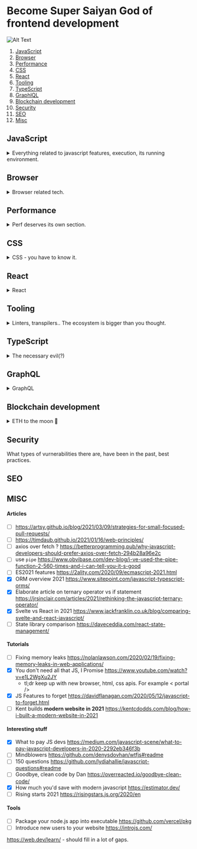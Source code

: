 # Become Super Saiyan God of frontend development

![Alt Text](https://i.pinimg.com/originals/de/c5/fd/dec5fd7786b84a7455f95970bc5416a3.gif)

1. [JavaScript](#javascript)
1. [Browser](#browser)
1. [Performance](#perf)
1. [CSS](#css)
1. [React](#react)
1. [Tooling](#tooling)
1. [TypeScript](#ts)
1. [GraphlQL](#graphql)
2. [Blockchain development](#dapps)
3. [Security](#security)
4. [SEO](#seo)
5. [Misc](#misc)


## JavaScript <a name="javascript"></a>



<details>
  <summary>Everything related to javascript features, execution, its running environment.</summary>
  
#### Engines

- [ ] More generic JS engine (V8) overview 
  - [x] Just In Time (JIT) explained as a concept https://www.freecodecamp.org/news/just-in-time-compilation-explained/
  - [x] JIT crash course https://hacks.mozilla.org/2017/02/a-crash-course-in-just-in-time-jit-compilers/
    <details>
      <summary>summary</summary>
  
      - baseline compiler to have a baseline compiled versions for warm code
      - optimized compiler to have very optimized versions for hot code
    </details>
  - [x] Overview of JS engines https://blog.bitsrc.io/javascript-engines-an-overview-2162bffa1187
- [ ] V8 concepts and articles **this blog https://v8.dev/blog**
  - [x] First 10 years of V8 development https://v8.dev/blog/10-years
  - [x] React performance cliff (V8 internals explained: SMI and HeapNumbers, Shape chaining optimization) https://v8.dev/blog/react-cliff
  - [ ] Shapes and inline caches (basically about the same thing as :point_up:) https://mathiasbynens.be/notes/shapes-ics
  - [ ] Prototype optimization in V8 (similar to :point_up:) https://mathiasbynens.be/notes/prototypes
  - [ ] V8 background compilation https://v8.dev/blog/background-compilation
  - [ ] Code coverage https://v8.dev/blog/javascript-code-coverage
  - [ ] The cost of JS in 2019 https://v8.dev/blog/cost-of-javascript-2019
  - [x] V8 releaso of V8.9 (2021-02) https://v8.dev/blog/v8-release-89
    <details>
      <summary>summary</summary>
  
      - top level await under a feature flag
      - optimization for functions with argument mismatch
    </details>
  - [ ] Faster `super` calls https://v8.dev/blog/fast-super
  - [ ] Async stack traces https://mathiasbynens.be/notes/async-stack-traces
- [ ] WASM
  - [ ] https://hacks.mozilla.org/2017/02/a-cartoon-intro-to-webassembly/
- [x] AST explorer https://astexplorer.net/
- [ ] deno
  - [ ] https://www.youtube.com/watch?v=puXyo1jGQys

#### Language concepts

- [ ] Promises
  - [x] MDN https://developer.mozilla.org/en-US/docs/Web/JavaScript/Reference/Global_Objects/Promise
    <details>
      <summary>summary</summary>
  
      - Promise can be one of `fulfilled|rejected|pending`.
      - Every Promise is thennable.
      - Promise can only be settled once. Subsequent `reject()` and `resolve` calls are ignored.
      - Resolved promise must have a value (can be `undefined`).
      - then accepts two arguments: `then(onFulfilled, onRejected)` functions.
      - then returns a promise. If it's a value - it is wrapped in Promise.resolve()
      - `Promise` is a global object
      - `Promise.all` and `Promise.race`
    </details>
  - [x] Popular medium article https://medium.com/javascript-scene/master-the-javascript-interview-what-is-a-promise-27fc71e77261
- [ ] async/await
  - [x] async https://developer.mozilla.org/en-US/docs/Web/JavaScript/Reference/Statements/async_function
    <details>
      <summary>summary</summary>
  
      ![image](https://user-images.githubusercontent.com/17677991/112530837-94318a80-8daf-11eb-82a5-2403e4e1f10a.png)
    </details>

  - [x] await https://developer.mozilla.org/en-US/docs/Web/JavaScript/Reference/Operators/await
    <details>
      <summary>summary</summary>
  
      ![image](https://user-images.githubusercontent.com/17677991/112530755-7e23ca00-8daf-11eb-8faf-86ffc67fd0e6.png)
    </details>

  - [ ] both https://developer.mozilla.org/en-US/docs/Learn/JavaScript/Asynchronous/Async_await
  - [ ] medium https://medium.com/javascript-in-plain-english/async-await-javascript-5038668ec6eb
- [ ] Behavior of `this` 
  - [ ] https://github.com/getify/You-Dont-Know-JS/blob/1st-ed/this%20%26%20object%20prototypes/ch1.md
  - [ ] https://github.com/getify/You-Dont-Know-JS/blob/1st-ed/this%20%26%20object%20prototypes/ch2.md
  - [ ] https://developer.mozilla.org/en-US/docs/Web/JavaScript/Reference/Operators/this
- [ ] Type system
  - [ ] undefined vs null revisted https://2ality.com/2021/01/undefined-null-revisited.html
- [ ] scopes
  - [ ] Scopes and hoisting https://livecodestream.dev/post/understanding-variables-scope-and-hoisting-in-javascript/
  - [ ] Temporal dead zone https://www.freecodecamp.org/news/what-is-the-temporal-dead-zone/
  - [ ] Closures https://medium.com/javascript-scene/master-the-javascript-interview-what-is-a-closure-b2f0d2152b36
  - [ ] try/catch scope
- [ ] Streams https://web.dev/streams/
- [ ] Objects
- [ ] Generators
- [ ] Prototypes https://github.com/getify/You-Dont-Know-JS/blob/1st-ed/this%20%26%20object%20prototypes/ch5.md
- [ ] Class vs. prototypal inheritance https://medium.com/javascript-scene/master-the-javascript-interview-what-s-the-difference-between-class-prototypal-inheritance-e4cd0a7562e9
- [ ] Regular expressions
- [ ] Math and Number system
  - [ ] https://javascript.info/number
  - [ ] https://developer.mozilla.org/en-US/docs/Web/JavaScript/Reference/Global_Objects/Math


#### Patterns - existing constructs

- [ ] Pure functions https://medium.com/javascript-scene/master-the-javascript-interview-what-is-a-pure-function-d1c076bec976
- [ ] Higher order functions 
  - [ ] https://eloquentjavascript.net/05_higher_order.html
  - [ ] https://blog.bitsrc.io/understanding-higher-order-functions-in-javascript-75461803bad
- [ ] Feature detection
  - [ ] https://developer.mozilla.org/en-US/docs/Learn/Tools_and_testing/Cross_browser_testing/Feature_detection
  - [ ] Writing polyfills https://addyosmani.com/blog/writing-polyfills/
- [ ] Method chaining https://medium.com/backticks-tildes/understanding-method-chaining-in-javascript-647a9004bd4f

#### Modules

- [x] MDN overview https://developer.mozilla.org/en-US/docs/Web/JavaScript/Guide/Modules
  <details>
      <summary>summary</summary>
  
    - top level await available
    - strict mode by default
    - `<script type="module"` is deferred by default
  </details>
- [x] JS modules and V8 deep dive https://v8.dev/features/modules
- [x] simple api overview https://www.carlrippon.com/javascript-modules-in-2020/
- [ ] cartoon deep dive https://hacks.mozilla.org/2018/03/es-modules-a-cartoon-deep-dive/
- [ ] in depth https://hacks.mozilla.org/2015/08/es6-in-depth-modules/
- [x] Dynamic imports https://v8.dev/features/dynamic-import
    - returns a promise `import()` is not a function - bracket are part of the syntax

#### Event loop

- [ ] Event loop
  - [ ] That yt video https://www.youtube.com/watch?v=8aGhZQkoFbQ
  - [ ] https://nodesource.com/blog/event-loop-utilization-nodejs
- [ ] Message queue
  - [ ] https://developer.mozilla.org/en-US/docs/Web/JavaScript/EventLoop
- [ ] Microtask queue
  - [ ] https://developer.mozilla.org/en-US/docs/Web/API/HTML_DOM_API/Microtask_guide/In_depth

#### New ECMAScript features

- [ ] 2020 https://2ality.com/2019/12/ecmascript-2020.html
  
</details>

## Browser <a name="browser"></a>


<details>
  <summary>Browser related tech.</summary>
  
  
#### Browser APIs

- [ ] Notifications
  - [ ] https://developer.mozilla.org/en-US/docs/Web/API/Notifications_API/Using_the_Notifications_API
  - [ ] https://developers.google.com/web/fundamentals/push-notifications
- [ ] Service workers
  - [ ] https://developers.google.com/web/fundamentals/primers/service-workers
- [ ] Web workers
  - [ ] https://developer.mozilla.org/en-US/docs/Web/API/Web_Workers_API
  - [ ] https://developer.mozilla.org/en-US/docs/Web/API/Web_Workers_API/Using_web_workers
  - [ ] https://web.dev/off-main-thread/
- [ ] IndexedDB
  - [ ] https://developer.mozilla.org/en-US/docs/Web/API/IndexedDB_API/Using_IndexedDB
- [ ] CacheStorage
  - [ ] https://developer.mozilla.org/en-US/docs/Web/API/CacheStorage
- [ ] LocalStorage
- [ ] SessionStorage

#### HTTP Requests

- [ ] GET, PUT, POST, PATCH, OPTIONS, HEAD, DELETE
- [ ] HTTP request caching
- [ ] HTTP Request resolution
- [ ] low level request execution cycle
- [ ] Content-types
- [ ] MIME types

#### CDNs

What they are, what purpose do they serve, what are the capabilities.

#### Caching

Types/levels of caching, how does it work, clearing the cache..

- [ ] HTTP caching https://developer.mozilla.org/en-US/docs/Web/HTTP/Caching

#### DOM

 - [ ] Event propagation and bubbling

#### Website rendering phases

- [ ] layout, painting...

#### Local/Session storage, cookies

Lifespan, use cases, concerns, API.
    
#### Browser extensions

How to write them and how do they actually work.

#### Accessibility

- [ ] aria attributes
    - [ ] https://developers.google.com/web/fundamentals/accessibility
    - [ ] https://developer.mozilla.org/en-US/docs/Web/Accessibility/ARIA
- [ ] semantic markup
- [ ] a11y testing
- [ ] a11y in React:
    - [ ] https://reactjs.org/docs/accessibility.html
    
</details>

## Performance <a name="perf"></a>

<details>
  <summary>Perf deserves its own section.</summary>
  
#### Performance

- [ ] critical rendering path
  - [ ] https://web.dev/long-tasks-devtools/ 
- [ ] service workers
- [ ] resource loading
  - [ ] script attributes https://developer.mozilla.org/en-US/docs/Web/HTML/Element/script#attributes
  - [ ] prefetch https://web.dev/link-prefetch/
  - [ ] preload https://web.dev/preload-critical-assets/
- [ ] image optimization
- [ ] bundle size optimizations
    - [ ] dynamic imports 
        - [ ] https://v8.dev/features/dynamic-import
- [ ] load on interaction (lazy loading) https://addyosmani.com/blog/import-on-interaction/
- [ ] **Perf beyond bundle size**
  - [ ] https://nolanlawson.com/2021/02/23/javascript-performance-beyond-bundle-size/
- [ ] Code caching after execution https://v8.dev/blog/v8-release-66#code-caching-after-execution
- [ ] Code caching V8 https://v8.dev/blog/code-caching-for-devs
- [ ] Fixing memory leaks https://nolanlawson.com/2020/02/19/fixing-memory-leaks-in-web-applications/

#### Performance monitoring/tooling

What are common techniquest to monitor performance. What new tools there are.

- [ ] web vitals
- [ ] performance observers
- [ ] user timing API https://developer.mozilla.org/en-US/docs/Web/API/User_Timing_API
- [ ] chrome developer tools
    - [ ] lighthouse
    - [ ] ..
  
</details>

## CSS <a name="css"></a>

<details>
  <summary>CSS - you have to know it.</summary>

- [ ] High performance animations https://www.html5rocks.com/en/tutorials/speed/high-performance-animations/
- [ ] box model
- [ ] flex-box
- [ ] grid
- [ ] specificity rules 
    - [ ] https://developer.mozilla.org/en-US/docs/Web/CSS/Specificity
- [ ] parsing/execution
  - [ ] Aimee Knight on internals: https://www.youtube.com/watch?v=eajyNEsdx4k
- [ ] SCSS
- [ ] Styled components https://www.joshwcomeau.com/css/styled-components/

</details>


## React <a name="react"></a>


<details>
 <summary>React</summary>

#### React component lifecycle

- [ ] class components 
    - [ ] https://medium.com/better-programming/the-react-component-lifecycle-c9302202a69f
- [ ] hooks
    - [x] https://reactjs.org/docs/hooks-overview.html
    - [ ] https://reactjs.org/docs/hooks-rules.html
    
 
#### React advanced API

- [ ] Code splitting
    - [ ] https://reactjs.org/docs/code-splitting.html
- [ ] Context
    - [ ] https://reactjs.org/docs/context.html
    - [ ] https://reactjs.org/docs/hooks-reference.html#usecontext useContext
- [ ] Error boundaries
    - [ ] https://reactjs.org/docs/error-boundaries.html
- [ ] Ref Forwarding
    - [ ] https://reactjs.org/docs/forwarding-refs.html
- [ ] HoC - outdated concept but still nice to know and understand the drawbacks
    - [ ] https://reactjs.org/docs/higher-order-components.html
- [ ] Integrating with other libraries
    - [ ] https://reactjs.org/docs/integrating-with-other-libraries.html
- [ ] jsx in depth
    - [ ] https://reactjs.org/docs/jsx-in-depth.html
- [ ] Optimizing performance
    - [ ] https://reactjs.org/docs/optimizing-performance.html
- [ ] Portals
    - [ ] https://reactjs.org/docs/portals.html
- [ ] Profiler
    - [ ] https://reactjs.org/docs/profiler.html
- [ ] React without ES6 and JSX - just for funs
    - [ ] https://reactjs.org/docs/react-without-es6.html
    - [ ] https://reactjs.org/docs/react-without-jsx.html
- [ ] Reconciliation
    - [ ] https://reactjs.org/docs/reconciliation.html
- [ ] Refs in DOM
    - [ ] https://reactjs.org/docs/refs-and-the-dom.html
- [ ] Render prop pattern
    - [ ] https://reactjs.org/docs/render-props.html
- [ ] Static type checking (focus on typescript)
    - [ ] https://reactjs.org/docs/static-type-checking.html#typescript
    - [ ] https://reactjs.org/docs/typechecking-with-proptypes.html
- [ ] Strict mode
    - [ ] https://reactjs.org/docs/strict-mode.html
- [ ] Uncontrolled components
    - [ ] https://reactjs.org/docs/uncontrolled-components.html
- [ ] Webcomponents and React
    - [ ] https://reactjs.org/docs/web-components.html
- [ ] Suspense 
    - [ ] https://reactjs.org/docs/concurrent-mode-suspense.html
- [x] Using `key` prop to control component instances
  - [x] https://kentcdodds.com/blog/understanding-reacts-key-prop



#### Server side rendering

- [ ] ReactDomServer
    - [ ] https://reactjs.org/docs/react-dom-server.html
- [ ] Hydration
    - [ ] https://reactjs.org/docs/react-dom.html#hydrate
- [ ] Tutorial
    - [ ] https://flaviocopes.com/react-server-side-rendering/

#### Hooks

- [ ] Intro
    - [ ] https://reactjs.org/docs/hooks-intro.html
    - [ ] Dan's video
    - [ ] https://reactjs.org/docs/hooks-overview.html
- [ ] useState
    - [x] https://reactjs.org/docs/hooks-state.html
    - [x] https://reactjs.org/docs/hooks-reference.html#usestate
      - prevValue func; setState identity guaranteed the same; Object.is to bail out of render; can use lazy initialization
- [ ] useEffect
    - [ ] https://reactjs.org/docs/hooks-effect.html
    - [ ] https://reactjs.org/docs/hooks-reference.html#useeffect 
- [ ] Other hooks
    - [ ] useRef https://reactjs.org/docs/hooks-reference.html#useref
    - [ ] useContext https://reactjs.org/docs/hooks-reference.html#usecontext
    - [ ] useCallback https://reactjs.org/docs/hooks-reference.html#usecallback
    - [ ] useReducer https://reactjs.org/docs/hooks-reference.html#usereducer
    - [ ] useMemo https://reactjs.org/docs/hooks-reference.html#usememo
    - [ ] useImperativeHandle https://reactjs.org/docs/hooks-reference.html#useimperativehandle
    - [ ] useLayoutEffect https://reactjs.org/docs/hooks-reference.html#uselayouteffect
    - [ ] useDebugValue https://reactjs.org/docs/hooks-reference.html#usedebugvalue
    - [ ] unstable_useSelectedContext https://github.com/facebook/react/pull/20646
- [ ] Rules of hooks
    - [ ] https://reactjs.org/docs/hooks-rules.html
- [ ] Custom hooks
    - [ ] https://reactjs.org/docs/portals.html
- [ ] Hooks FAQ
    - [ ] https://reactjs.org/docs/hooks-faq.html

#### Concurrent mode

- [x] https://reactjs.org/docs/concurrent-mode-intro.html
- [x] Suspense for data fetching
- [x] API reference https://reactjs.org/docs/concurrent-mode-reference.html
- [x] useTransition hook https://reactjs.org/docs/concurrent-mode-patterns.html
```javascript
const [startTransition, isPending] = useTransition({
   timeoutMs: 3000
});
```

#### Server components

- [x] Intro https://reactjs.org/blog/2020/12/21/data-fetching-with-react-server-components.html
- [x] Demo example https://github.com/reactjs/server-components-demo
- [ ] RFC (Detailed implementation) https://github.com/josephsavona/rfcs/blob/server-components/text/0000-server-components.md

#### React testing

- [ ] https://reactjs.org/docs/testing.html

#### React official blog

https://reactjs.org/blog/all.html

</details>

## Tooling <a name="tooling"></a>


<details>
  <summary>Linters, transpilers.. The ecosystem is bigger than you thought.</summary>
  
#### Electron
  

#### webpack
- [ ] Plugins
- [ ] Federation
- [ ] New versions of webpack

#### storybook (building component libraries)

#### Remotion - videos ir React

https://youtu.be/szh2Qgo9SVE

</details>

## TypeScript <a name="ts"></a>

<details>
  <summary>The necessary evil(?)</summary>

- [ ] Handbook
    - [ ] https://www.typescriptlang.org/docs/handbook/intro.html
- [ ] Kent C Dodds said to read about narrowing
    - [ ] https://www.typescriptlang.org/docs/handbook/2/narrowing.html
- [x] Using union types to avoid impossible states
  - [x] https://zohaib.me/leverage-union-types-in-typescript-to-avoid-invalid-state/
  - [x] https://dev.to/housinganywhere/matching-your-way-to-consistent-states-1oag
    
- [ ] https://startup-cto.net/10-bad-typescript-habits-to-break-this-year/

</details>

## GraphQL <a name="graphql"></a>

<details>
  <summary>GraphQL</summary>

#### Relay

- [ ] Relay hooks https://relay.dev/blog/2021/03/09/introducing-relay-hooks/

</details>


## Blockchain development <a name="dapps"></a>

<details>
  <summary>ETH to the moon 🚀</summary>

#### dapp tutorials 
- [x] Simple todo dapp tutorial https://www.youtube.com/watch?v=coQ5dg8wM2o
- [x] ERC721 tokens https://www.youtube.com/watch?v=YPbgjPPC1d0

#### Ethereum stack
- [ ] Intro https://ethereum.org/en/developers/docs/intro-to-ethereum/
- [ ] Smart contracts
- [ ] Solidity
- [ ] Events and Logs https://medium.com/linum-labs/everything-you-ever-wanted-to-know-about-events-and-logs-on-ethereum-fec84ea7d0a5

#### Specific dev tech
- [ ] Hardhat https://hardhat.org/
- [ ] ethers.js https://docs.ethers.io/v5/
- [ ] ethereum waffle https://github.com/EthWorks/Waffle
- [ ] web3.js https://web3js.readthedocs.io/en/v1.3.4/
- [ ] metamask https://docs.metamask.io/guide/

</details>


## Security <a name="security"></a>

What types of vurnerabilities there are, have been in the past, best practices.

## SEO <a name="seo"></a>

## MISC  <a name="misc"></a>

#### Articles

- [ ] https://artsy.github.io/blog/2021/03/09/strategies-for-small-focused-pull-requests/
- [ ] https://timdaub.github.io/2021/01/16/web-principles/
- [ ] axios over fetch ? https://betterprogramming.pub/why-javascript-developers-should-prefer-axios-over-fetch-294b28a96e2c
- [ ] use `pipe` https://www.obvibase.com/dev-blog/i-ve-used-the-pipe-function-2-560-times-and-i-can-tell-you-it-s-good
- [ ] ES2021 features https://2ality.com/2020/09/ecmascript-2021.html
- [x] ORM overview 2021 https://www.sitepoint.com/javascript-typescript-orms/
- [x] Elaborate article on ternary operator vs if statement https://jrsinclair.com/articles/2021/rethinking-the-javascript-ternary-operator/
- [x] Svelte vs React in 2021 https://www.jackfranklin.co.uk/blog/comparing-svelte-and-react-javascript/
- [ ] State library comparison https://daveceddia.com/react-state-management/

#### Tutorials

- [ ] Fixing memory leaks https://nolanlawson.com/2020/02/19/fixing-memory-leaks-in-web-applications/
- [x] You don't need all that JS, I Promise https://www.youtube.com/watch?v=e1L2WgXu2JY
  - tl;dr keep up with new browser, html, css apis. For example < portal />
- [x] JS Features to forget https://davidflanagan.com/2020/05/12/javascript-to-forget.html
- [ ] Kent builds **modern website in 2021** https://kentcdodds.com/blog/how-i-built-a-modern-website-in-2021

#### Interesting stuff

- [x] What to pay JS devs https://medium.com/javascript-scene/what-to-pay-javascript-developers-in-2020-2292eb346f3b
- [ ] Mindblowers https://github.com/denysdovhan/wtfjs#readme
- [ ] 150 questions https://github.com/lydiahallie/javascript-questions#readme
- [ ] Goodbye, clean code by Dan https://overreacted.io/goodbye-clean-code/
- [x] How much you'd save with modern javascript https://estimator.dev/
- [ ] Rising starts 2021 https://risingstars.js.org/2020/en

#### Tools
  
- [ ] Package your node.js app into executable https://github.com/vercel/pkg
- [ ] Introduce new users to your website https://introjs.com/
  
https://web.dev/learn/ - should fill in a lot of gaps.



